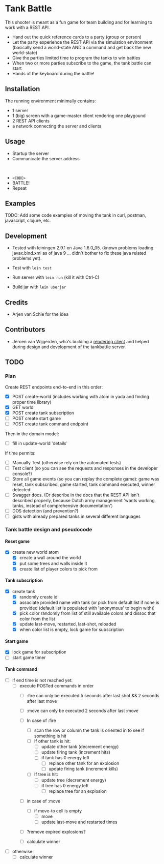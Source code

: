 # Tank Battle

This shooter is meant as a fun game for team building and for learning to work
with a REST API.

- Hand out the quick reference cards to a party (group or person)
- Let the party experience the REST API via the simulation environment
  (basically send a world-state AND a command and get back the new world-state)
- Give the parties limited time to program the tanks to win battles
- When two or more parties subscribe to the game, the tank battle can start
- Hands of the keyboard during the battle!

## Installation

The running environment minimally contains:

- 1 server
- 1 (big) screen with a game-master client rendering one playgound
- 2 REST API clients
- a network connecting the server and clients

## Usage

- Startup the server
- Communicate the server address

</br>

- `<CODE>`
- BATTLE!
- Repeat

## Examples

TODO: Add some code examples of moving the tank in curl, postman, javascript,
clojure, etc.

## Development

- Tested with leiningen 2.9.1 on Java 1.8.0_05. (known problems loading
  javax.bind.xml as of java 9 ... didn't bother to fix these java related
  problems yet).

- Test with `lein test`
- Run server with `lein run` (kill it with Ctrl-C)
- Build jar with `lein uberjar`

## Credits

- Arjen van Schie for the idea

## Contributors

- Jeroen van Wijgerden, who's building a [rendering
  client](https://github.com/jeroenvanw/tank-battle-rendering) and helped
  during design and development of the tankbattle server.

## TODO

### Plan

Create REST endpoints end-to-end in this order:

- [X] POST create-world (includes working with atom in yada and finding proper time
  library)
- [X] GET world
- [X] POST create tank subscription
- [ ] POST create start game
- [ ] POST create tank command endpoint

Then in the domain model:

- [ ] fill in update-world 'details'

If time permits:

- [ ] Manually Test (otherwise rely on the automated tests)
- [ ] Test client (so you can see the requests and responses in the developer
      console?)
- [ ] Store all game events (so you can replay the complete game): game was
  reset, tank subscribed, game started, tank command executed, winner detected
- [ ] Swagger docs. (Or describe in the docs that the REST API isn't described
  properly, because Dutch army management 'wants working tanks, instead of
  comprehensive documentation')
- [ ] DOS detection (and prevention?)
- [ ] gists with already prepared tanks in several different languages

### Tank battle design and pseudocode

#### Reset game

- [X] create new world atom
  - [X] create a wall around the world
  - [X] put some trees and walls inside it
  - [X] create list of player colors to pick from

#### Tank subscription

- [X] create tank
  - [X] randomly create id
  - [X] associate provided name with tank (or pick from default list if none is
    provided (default list is populated with 'anonymous' to begin with))
  - [X] pick color randomly from list of still available colors and dissoc that
    color from the list
  - [X] update last-move, restarted, last-shot, reloaded
  - [X] when color list is empty, lock game for subscription

#### Start game

- [X] lock game for subscription
- [ ] start game timer

#### Tank command

- [ ] if end time is not reached yet:
  - [ ] execute POSTed commands in order
    - [ ] :fire can only be executed 5 seconds after last shot && 2 seconds
      after last move
    - [ ] :move can only be executed 2 seconds after last :move

    - [ ] In case of :fire
      - [ ] scan the row or column the tank is oriented in to see if something is hit
      - [ ] If other tank is hit:
        - [ ] update other tank (decrement energy)
        - [ ] update firing tank (increment hits)
        - [ ] if tank has 0 energy left
          - [ ] replace other tank for an explosion
          - [ ] update firing tank (increment kills)
      - [ ] If tree is hit:
        - [ ] update tree (decrement energy)
        - [ ] if tree has 0 energy left
          - [ ] replace tree for an explosion

    - [ ] in case of :move
      - [ ] if move-to cell is empty
        - [ ] move
        - [ ] update last-move and restarted times

    - [ ] ?remove expired explosions?
    - [ ] calculate winner

- [ ] otherwise
  - [ ] calculate winner
